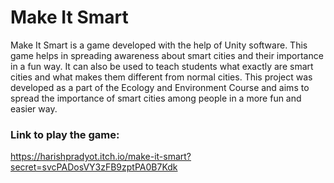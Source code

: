 # Make It Smart
Make It Smart is a game developed with the help of Unity software. This game helps in
spreading awareness about smart cities and their importance in a fun way. It can also be used to teach
students what exactly are smart cities and what makes them different from normal cities. This project
was developed as a part of the Ecology and Environment Course and aims to spread the importance of
smart cities among people in a more fun and easier way.
### Link to play the game: 
https://harishpradyot.itch.io/make-it-smart?secret=svcPADosVY3zFB9zptPA0B7Kdk

